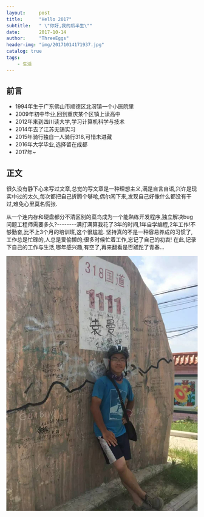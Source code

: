 ```yaml
---
layout:     post
title:      "Hello 2017"
subtitle:   " \"你好,我的后半生\""
date:       2017-10-14
author:     "ThreeEggs"
header-img: "img/20171014171937.jpg"
catalog: true
tags:
    - 生活
---
```



## 前言


* 1994年生于广东佛山市顺德区北滘镇一个小医院里
* 2009年初中毕业,回到重庆某个区镇上读高中
* 2012年来到四川读大学,学习计算机科学与技术
* 2014年去了江苏无锡实习
* 2015年骑行独自一人骑行318,可惜未进藏
* 2016年大学毕业,选择留在成都
* 2017年~
## 正文

很久没有静下心来写过文章,总觉的写文章是一种理想主义,满是自言自语,兴许是现实中过的太久,每次都把自己折腾个够呛,偶尔闲下来,发现自己好像什么都没有干过,难免心里莫名慌张.

从一个连内存和硬盘都分不清区别的菜鸟成为一个能熟练开发程序,独立解决bug问题工程师需要多久?--------满打满算我花了3年的时间,1年自学编程,2年工作!不够勤奋,比不上3个月的培训班,这个很尴尬.
坚持真的不是一种容易养成的习惯了,工作总是忙碌的,人总是爱偷懒的;很多时候忙着工作,忘记了自己的初衷!
在此,记录下自己的工作与生活,哪年感兴趣,有空了,再来翻看是否蹉跎了青春...

![](img/20171014171930.jpg)


